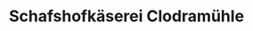 ---
title: "Schafshofkäserei Clodramühle"
url: /berga-elster/schafshofkaeserei-clodramuehle/
shop: Hofladen
---